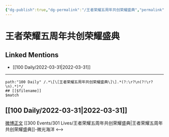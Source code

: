 ```yaml
---
{"dg-publish":true,"dg-permalink":"/王者荣耀五周年共创荣耀盛典","permalink":"/王者荣耀五周年共创荣耀盛典/","title":"王者荣耀五周年共创荣耀盛典","tags":[null]}
---
```


# 王者荣耀五周年共创荣耀盛典

## Linked Mentions
- [[100 Daily/2022-03-31\|2022-03-31]]


---

```expander
path:"100 Daily" /.*\[\[王者荣耀五周年共创荣耀盛典\]\].*(?:\r?\n(?!\r?\n).*)*/
## [[$filename]]
$match
```
## [[100 Daily/2022-03-31\|2022-03-31]]
[微博正文](https://m.weibo.cn/1784505431/4753181827400375) [[300 Events/301 Lives/王者荣耀五周年共创荣耀盛典\|王者荣耀五周年共创荣耀盛典]]-微光海洋
<-->